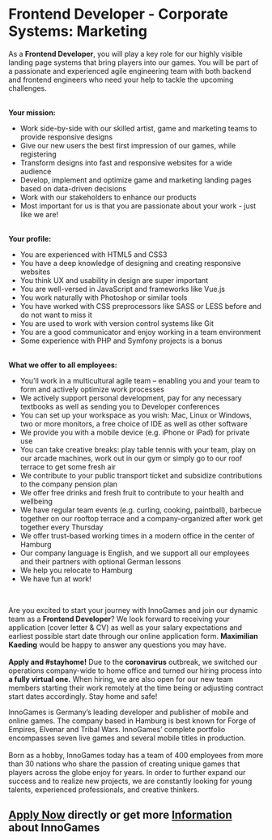 <h1>Frontend Developer - Corporate Systems: Marketing</h1>
<p>As a <strong>Frontend Developer</strong>, you will play a key role for our highly visible landing page systems that bring players into our games. You will&nbsp;be part of a&nbsp;passionate and experienced agile engineering team with both backend and frontend engineers who need your help to tackle the upcoming challenges.</p><p><strong><br />Your mission:</strong></p><ul><li>Work side-by-side with our skilled artist, game and marketing teams to provide responsive designs</li><li>Give our new users the best first impression of our games, while registering</li><li>Transform designs into fast and responsive websites for a wide audience</li><li>Develop, implement and optimize game and marketing landing pages based on data-driven decisions</li><li>Work with our stakeholders to enhance our products</li><li>Most important for us is that you are passionate about your work - just like we are!</li></ul><p><strong><br />Your profile:</strong>&nbsp;</p><ul><li>You are experienced with HTML5 and CSS3</li><li>You have a deep knowledge of designing and creating responsive websites</li><li>You think UX and usability in design are super important</li><li>You are well-versed in JavaScript and frameworks like Vue.js</li><li>You work naturally with Photoshop or similar tools</li><li>You have worked with CSS preprocessors like SASS or LESS before and do not want to miss it</li><li>You are used to work with version control systems like Git</li><li>You are a good communicator and enjoy working in a team environment</li><li>Some experience with PHP and Symfony projects is a bonus</li></ul><p><strong><br />What we offer to all employees:</strong>&nbsp;</p><ul><li>You&rsquo;ll work in a multicultural&nbsp;agile team&nbsp;&ndash; enabling you and your team to form and actively optimize work processes&nbsp;</li><li>We actively support personal development, pay for any necessary textbooks as well as sending you to Developer conferences&nbsp;</li><li>You can set up your workspace as you wish:&nbsp;Mac,&nbsp;Linux&nbsp;or Windows, two or more monitors, a free choice of IDE as well as other software&nbsp;</li><li>We provide you with a mobile device (e.g. iPhone or iPad) for private use</li><li>You can take creative breaks: play table tennis with your team, play on our arcade machines, work out in our gym or simply go to our roof terrace to get some fresh air</li><li>We contribute to your public transport ticket and subsidize contributions to the company pension plan</li><li>We offer free drinks and fresh fruit to contribute to your health and wellbeing</li><li>We have regular team events (e.g. curling, cooking, paintball), barbecue together on our rooftop terrace and a company-organized&nbsp;after work get together every Thursday</li><li>We offer&nbsp;trust-based working times&nbsp;in a modern office in the center of Hamburg</li><li>Our company language is English,&nbsp;and&nbsp;we support all our employees and their partners with optional German&nbsp;lessons</li><li>We help you relocate to Hamburg</li><li>We have fun at work!</li></ul><br /><p>Are you excited to start your journey with InnoGames and join our dynamic team as a<span>&nbsp;</span><strong>Frontend Developer</strong>? We look forward to receiving your application (cover letter &amp; CV) as well as your salary expectations and earliest possible start date through our online application form.<span>&nbsp;</span><strong>Maximilian Kaeding</strong><span>&nbsp;</span>would be happy to answer any questions you may have.<br /><br /><span><strong>Apply and #stayhome!</strong> Due to the <strong>coronavirus</strong> outbreak, we switched our operations company-wide to home office and turned our hiring process into <strong>a fully virtual one.</strong> When hiring, we are also open for our new team members starting their work remotely at the time being or adjusting contract start dates accordingly. Stay home and safe!</span></p><p><span>InnoGames is Germany&rsquo;s leading developer and publisher of mobile and online games. The company based in Hamburg is best known for Forge of Empires, Elvenar and Tribal Wars. InnoGames&rsquo; complete portfolio encompasses seven live games and several mobile titles in production.</span><br /><br /><span>Born as a hobby, InnoGames today has a team of 400 employees from more than 30 nations who share the passion of creating unique games that players across the globe enjoy for years. In order to further expand our success and to realize new projects, we are constantly looking for young talents, experienced professionals, and creative thinkers.</span></p>

<h2><a href="https://jobs.jobvite.com/careers/innogames/job//oGFtcfwK/apply?__jvst=Job+Board&__jvsd=github_jobs_repo">Apply Now</a> directly or get more <a href="https://www.innogames.com/career/detail/job/frontend-developer-corporate-systems:-marketing/?s=github_jobs_repo">Information</a> about InnoGames</h2>